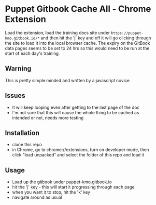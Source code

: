 # Puppet Gitbook Cache All - Chrome Extension

Load the extension, load the training docs site under `https://puppet-kmo.gitbook.io/*` and then hit the 'j' key and off it will go clicking through the site to load it into the local browser cache. The expiry on the GitBook data pages seems to be set to 24 hrs so this would need to be run at the start of each day's training.

## Warning

This is pretty simple minded and written by a javascript novice.

## Issues

* It will keep looping even after getting to the last page of the doc
* I'm not sure that this will cause the whole thing to be cached as intended or not, needs more testing

## Installation

* clone this repo
* in Chrome, go to chrome://extensions, turn on developer mode, then click "load unpacked" and select the folder of this repo and load it


## Usage

* Load up the gitbook under puppet-kmo.gitbook.io
* hit the 'j' key - this will start it progressing through each page
* when you want it to stop, hit the 'k' key
* navigate around as usual
